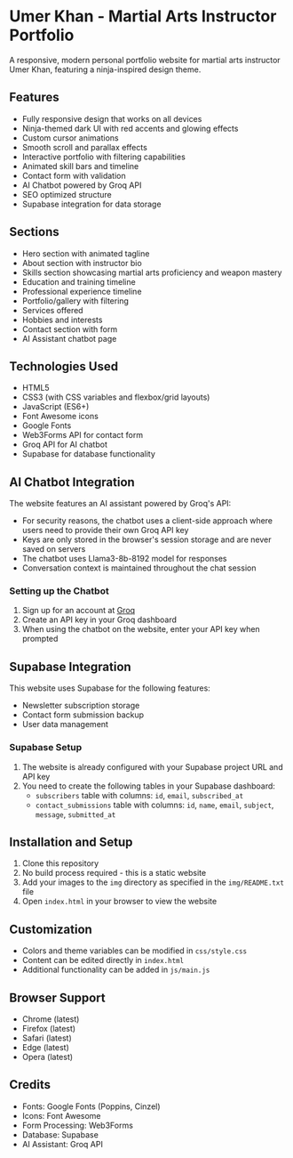 # Umer Khan - Martial Arts Instructor Portfolio

A responsive, modern personal portfolio website for martial arts instructor Umer Khan, featuring a ninja-inspired design theme.

## Features

- Fully responsive design that works on all devices
- Ninja-themed dark UI with red accents and glowing effects
- Custom cursor animations
- Smooth scroll and parallax effects
- Interactive portfolio with filtering capabilities
- Animated skill bars and timeline
- Contact form with validation
- AI Chatbot powered by Groq API
- SEO optimized structure
- Supabase integration for data storage

## Sections

- Hero section with animated tagline
- About section with instructor bio
- Skills section showcasing martial arts proficiency and weapon mastery
- Education and training timeline
- Professional experience timeline
- Portfolio/gallery with filtering
- Services offered
- Hobbies and interests
- Contact section with form
- AI Assistant chatbot page

## Technologies Used

- HTML5
- CSS3 (with CSS variables and flexbox/grid layouts)
- JavaScript (ES6+)
- Font Awesome icons
- Google Fonts
- Web3Forms API for contact form
- Groq API for AI chatbot
- Supabase for database functionality

## AI Chatbot Integration

The website features an AI assistant powered by Groq's API:

- For security reasons, the chatbot uses a client-side approach where users need to provide their own Groq API key
- Keys are only stored in the browser's session storage and are never saved on servers
- The chatbot uses Llama3-8b-8192 model for responses
- Conversation context is maintained throughout the chat session

### Setting up the Chatbot

1. Sign up for an account at [Groq](https://console.groq.com)
2. Create an API key in your Groq dashboard
3. When using the chatbot on the website, enter your API key when prompted

## Supabase Integration

This website uses Supabase for the following features:
- Newsletter subscription storage
- Contact form submission backup
- User data management

### Supabase Setup

1. The website is already configured with your Supabase project URL and API key
2. You need to create the following tables in your Supabase dashboard:
   - `subscribers` table with columns: `id`, `email`, `subscribed_at`
   - `contact_submissions` table with columns: `id`, `name`, `email`, `subject`, `message`, `submitted_at`

## Installation and Setup

1. Clone this repository
2. No build process required - this is a static website
3. Add your images to the `img` directory as specified in the `img/README.txt` file
4. Open `index.html` in your browser to view the website

## Customization

- Colors and theme variables can be modified in `css/style.css`
- Content can be edited directly in `index.html`
- Additional functionality can be added in `js/main.js`

## Browser Support

- Chrome (latest)
- Firefox (latest)
- Safari (latest)
- Edge (latest)
- Opera (latest)

## Credits

- Fonts: Google Fonts (Poppins, Cinzel)
- Icons: Font Awesome
- Form Processing: Web3Forms
- Database: Supabase
- AI Assistant: Groq API 